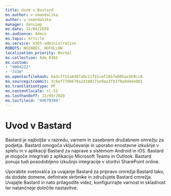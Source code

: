 ```yaml
---
title: Uvod v Bastard
ms.author: v-smandalika
author: v-smandalika
manager: dansimp
ms.date: 12/04/2020
ms.audience: Admin
ms.topic: article
ms.service: o365-administration
ROBOTS: NOINDEX, NOFOLLOW
localization_priority: Normal
ms.collection: Adm_O365
ms.custom:
- "9004222"
- "7430"
ms.openlocfilehash: ba3cff52a4907a0c11fb1cef165fe805ae369cc0
ms.sourcegitcommit: 3c6e777d6679a24108171e9aa3f9379a8d44e001
ms.translationtype: MT
ms.contentlocale: sl-SI
ms.lasthandoff: 12/09/2020
ms.locfileid: "49679309"
---
```

# <a name="get-started-with-yammer"></a>Uvod v Bastard

Bastard je najboljše v razredu, varnem in zasebnem družabnem omrežju za podjetja. Bastard omogoča vključevanje in uporabo enostavne izkušnje v spletu in v aplikaciji Bastard za naprave s sistemom Android in iOS. Bastard je mogoče integrirati z aplikacijo Microsoft Teams in Outlook. Bastard ponuja tudi posodobljeno izkušnjo integracije v storitvi SharePoint online.

Uporabite svetovalca za uvajanje Bastard za pripravo omrežja Bastard tako, da dodate domene, definirate skrbnike in združujete Bastard omrežja. Uvajajte Bastard in nato prilagodite videz, konfigurirajte varnost in skladnost ter natančneje določite nastavitve.